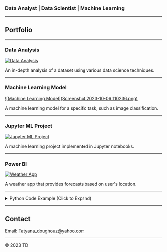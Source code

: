 

### Data Analyst | Data Scientist | Machine Learning

---

## Portfolio


---

### Data Analysis

[![Data Analysis](images/data_analysis_thumbnail.jpg)](http://example.com/)

An in-depth analysis of a dataset using various data science techniques.

---

### Machine Learning Model

[![Machine Learning Model](Screenshot 2023-10-06 110236.png)](sklearn+-+Linear+Regression+-+Practical+Example+(Part+5).ipynb)

A machine learning model for a specific task, such as image classification.


---

### Jupyter ML Project

[![Jupyter ML Project](images/jupyter_ml_project_thumbnail.jpg)](https://github.com/yourusername/your-jupyter-ml-project)

A machine learning project implemented in Jupyter notebooks.

---

### Power BI

[![Weather App](images/weather_app_thumbnail.jpg)](http://example.com/)

A weather app that provides forecasts based on user's location.

---
<details>
<summary>Python Code Example (Click to Expand)</summary>
<pre><code>
# Python code to calculate the sum of two numbers

Practical example
Importing the relevant libraries
import numpy as np
import pandas as pd
import statsmodels.api as sm
import matplotlib.pyplot as plt
from sklearn.linear_model import LinearRegression
import seaborn as sns
sns.set()
Loading the raw data
raw_data = pd.read_csv('1.04. Real-life example.csv')
raw_data.head()
</code></pre>
</details>

---

## Contact

Email: Tatyana_doughouz@yahoo.com


---

&copy; 2023 TD
